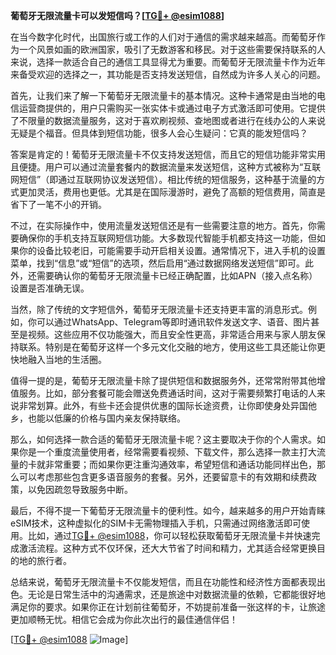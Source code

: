 **葡萄牙无限流量卡可以发短信吗？[[TG💪+ @esim1088](https://t.me/s/esim1088)]**

在当今数字化时代，出国旅行或工作的人们对于通信的需求越来越高。而葡萄牙作为一个风景如画的欧洲国家，吸引了无数游客和移民。对于这些需要保持联系的人来说，选择一款适合自己的通信工具显得尤为重要。而葡萄牙无限流量卡作为近年来备受欢迎的选择之一，其功能是否支持发送短信，自然成为许多人关心的问题。

首先，让我们来了解一下葡萄牙无限流量卡的基本情况。这种卡通常是由当地的电信运营商提供的，用户只需购买一张实体卡或通过电子方式激活即可使用。它提供了不限量的数据流量服务，这对于喜欢刷视频、查地图或者进行在线办公的人来说无疑是个福音。但具体到短信功能，很多人会心生疑问：它真的能发短信吗？

答案是肯定的！葡萄牙无限流量卡不仅支持发送短信，而且它的短信功能非常实用且便捷。用户可以通过流量套餐内的数据流量来发送短信，这种方式被称为“互联网短信”（即通过互联网协议发送短信）。相比传统的短信服务，这种基于流量的方式更加灵活，费用也更低。尤其是在国际漫游时，避免了高额的短信费用，简直是省下了一笔不小的开销。

不过，在实际操作中，使用流量发送短信还是有一些需要注意的地方。首先，你需要确保你的手机支持互联网短信功能。大多数现代智能手机都支持这一功能，但如果你的设备比较老旧，可能需要手动开启相关设置。通常情况下，进入手机的设置菜单，找到“信息”或“短信”的选项，然后启用“通过数据网络发送短信”即可。此外，还需要确认你的葡萄牙无限流量卡已经正确配置，比如APN（接入点名称）设置是否准确无误。

当然，除了传统的文字短信外，葡萄牙无限流量卡还支持更丰富的消息形式。例如，你可以通过WhatsApp、Telegram等即时通讯软件发送文字、语音、图片甚至是视频。这些应用不仅功能强大，而且安全性更高，非常适合用来与家人朋友保持联系。特别是在葡萄牙这样一个多元文化交融的地方，使用这些工具还能让你更快地融入当地的生活圈。

值得一提的是，葡萄牙无限流量卡除了提供短信和数据服务外，还常常附带其他增值服务。比如，部分套餐可能会赠送免费通话时间，这对于需要频繁打电话的人来说非常划算。此外，有些卡还会提供优惠的国际长途资费，让你即使身处异国他乡，也能以低廉的价格与国内亲友保持联络。

那么，如何选择一款合适的葡萄牙无限流量卡呢？这主要取决于你的个人需求。如果你是一个重度流量使用者，经常需要看视频、下载文件，那么选择一款主打大流量的卡就非常重要；而如果你更注重沟通效率，希望短信和通话功能同样出色，那么可以考虑那些包含更多语音服务的套餐。另外，还要留意卡的有效期和续费政策，以免因疏忽导致服务中断。

最后，不得不提一下葡萄牙无限流量卡的便利性。如今，越来越多的用户开始青睐eSIM技术，这种虚拟化的SIM卡无需物理插入手机，只需通过网络激活即可使用。比如，通过[TG💪+ @esim1088](https://t.me/s/esim1088)，你可以轻松获取葡萄牙无限流量卡并快速完成激活流程。这种方式不仅环保，还大大节省了时间和精力，尤其适合经常更换目的地的旅行者。

总结来说，葡萄牙无限流量卡不仅能发短信，而且在功能性和经济性方面都表现出色。无论是日常生活中的沟通需求，还是旅途中对数据流量的依赖，它都能很好地满足你的要求。如果你正在计划前往葡萄牙，不妨提前准备一张这样的卡，让旅途更加顺畅无忧。相信它会成为你此次出行的最佳通信伴侣！

[[TG💪+ @esim1088](https://t.me/s/esim1088) ![Image](https://i.postimg.cc/4NQfJmqS/Snipaste-2025-05-13-00-14-12.png)]